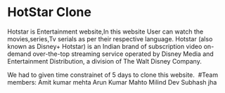 # HotStar Clone
Hotstar is Entertainment website,In this website User can watch the movies,series,Tv serials as per their respective language.
Hotstar (also known as Disney+ Hotstar) is an Indian brand of subscription video on-demand over-the-top streaming service operated by Disney Media and Entertainment Distribution, a division of The Walt Disney Company. 


We had to given time constrainet of 5 days to clone this website.
<img src="https://secure-media.hotstar.com/web-assets/prod/images/Disney+Hotstar.jpg" alt="">
#Team members:
Amit kumar mehta
Arun Kumar Mahto
Milind Dev
Subhash jha


